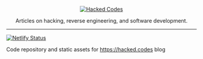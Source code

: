 <p align="center">
  <a href="https://hacked.codes">
    <img alt="Hacked Codes" src="https://i.imgur.com/xn8zqJI.png"  />
  </a>
</p>
<p align="center">Articles on hacking, reverse engineering, and software development.</p>

<hr />

[![Netlify Status](https://api.netlify.com/api/v1/badges/6d6a6654-cbae-4add-a3fd-f186dfb19243/deploy-status)](https://app.netlify.com/sites/frabjous-jelly-6a1a82/deploys)

Code repository and static assets for https://hacked.codes blog

